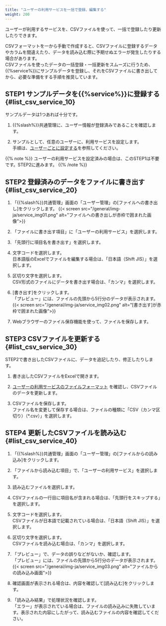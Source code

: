 ```yaml
---
title: "ユーザーの利用サービスを一括で登録、編集する"
weight: 200
---
```


ユーザーが利用するサービスを、CSVファイルを使って、一括で登録したり更新したりできます。  

CSVフォーマットを一から手動で作成すると、CSVファイルに登録するデータやカラムを間違えたり、データを読み込む際に予期せぬエラーが発生したりする場合があります。  
CSVファイルを使ったデータの一括登録・一括更新をスムーズに行うため、{{%service%}}にサンプルデータを登録し、それをCSVファイルに書き出してから、必要な準備をする手順を推奨しています。

## STEP1 サンプルデータを{{%service%}}に登録する {#list_csv_service_10}

サンプルデータは1つあれば十分です。  

1. {{%slash%}}共通管理に、ユーザー情報が登録済みであることを確認します。  

1. サンプルとして、任意のユーザーに、利用サービスを設定します。  
  手順は、[ユーザーごとに設定する](/general/ja/admin/list_useradmin/list_user/service_user.html#ユーザーごとに設定する)を参照してください。

{{% note %}}
ユーザーの利用サービスを設定済みの場合は、このSTEP1は不要です。STEP2に進みます。
{{% /note %}}

## STEP2 登録済みのデータをファイルに書き出す {#list_csv_service_20}

1. 「{{%slash%}}共通管理」画面の「ユーザー管理」の[ファイルへの書き出し]をクリックします。
  {{< screen src="/general/img-ja/service_img01.png" alt="ファイルへの書き出しが赤枠で囲まれた画像">}}

1. 「ファイルに書き出す項目」に「ユーザーの利用サービス」を選択します。  

1. 「先頭行に項目名を書き出す」を選択します。  

1. 文字コードを選択します。  
  日本語版のExcelでファイルを編集する場合は、「日本語（Shift JIS）」を選択します。  

1. 区切り文字を選択します。  
  CSV形式のファイルにデータを書き出す場合は、「カンマ」を選択します。  

1. [書き出す]をクリックします。  
  「プレビュー」には、ファイルの先頭から5行分のデータが表示されます。  
  {{< screen src="/general/img-ja/service_img02.png" alt="[書き出す]が赤枠で囲まれた画像">}}

1. Webブラウザーのファイル保存機能を使って、ファイルを保存します。  

## STEP3 CSVファイルを更新する {#list_csv_service_30}

STEP2で書き出したCSVファイルに、データを追記したり、修正したりします。  

1. 書き出したCSVファイルをExcelで開きます。  

1. [ユーザーの利用サービスのファイルフォーマット](/general/ja/admin/list_useradmin/list_csv/list_format/service.html) を確認し、CSVファイルのデータを更新します。  

1. CSVファイルを保存します。  
  ファイル名を変更して保存する場合は、ファイルの種類に「CSV（カンマ区切り）（&ast;.csv）」を選択します。

## STEP4 更新したCSVファイルを読み込む {#list_csv_service_40}

1. 「{{%slash%}}共通管理」画面の「ユーザー管理」の[ファイルからの読み込み]をクリックします。  

1. 「ファイルから読み込む項目」で、「ユーザーの利用サービス」を選択します。  

1. 読み込むファイルを選択します。  

1. CSVファイルの一行目に項目名が含まれる場合は、「先頭行をスキップする」を選択します。  

1. 文字コードを選択します。  
   CSVファイルが日本語で記載されている場合は、「日本語（Shift JIS）」を選択します。  

1. 区切り文字を選択します。  
  CSVファイルを読み込む場合は、「カンマ」を選択します。  

1. 「プレビュー」で、データの誤りなどがないか、確認します。  
  「プレビュー」には、ファイルの先頭から5行分のデータが表示されます。  
  {{< screen src="/general/img-ja/service_img03.png" alt="ファイルからの読み込み画面">}}

1. 確認画面が表示される場合は、内容を確認して[読み込む]をクリックします。  

1. 「読み込み結果」で処理状況を確認します。  
  「エラー」が表示されている場合は、ファイルの読み込みに失敗しています。表示された内容にしたがって、読み込むファイルの内容を確認してください。  
